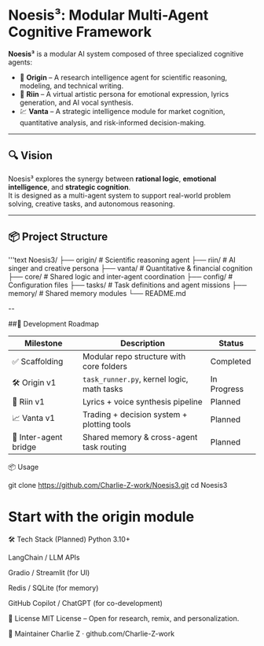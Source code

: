 # Noesis³: Modular Multi-Agent Cognitive Framework

**Noesis³** is a modular AI system composed of three specialized cognitive agents:

- 🧠 **Origin** – A research intelligence agent for scientific reasoning, modeling, and technical writing.
- 🎼 **Riin** – A virtual artistic persona for emotional expression, lyrics generation, and AI vocal synthesis.
- 💹 **Vanta** – A strategic intelligence module for market cognition, quantitative analysis, and risk-informed decision-making.

---

## 🔍 Vision

Noesis³ explores the synergy between **rational logic**, **emotional intelligence**, and **strategic cognition**.  
It is designed as a multi-agent system to support real-world problem solving, creative tasks, and autonomous reasoning.

---

## 📦 Project Structure

'''text
Noesis3/
├── origin/      # Scientific reasoning agent
├── riin/        # AI singer and creative persona
├── vanta/       # Quantitative & financial cognition
├── core/        # Shared logic and inter-agent coordination
├── config/      # Configuration files
├── tasks/       # Task definitions and agent missions
├── memory/      # Shared memory modules
└── README.md

--

##🚀 Development Roadmap

| Milestone             | Description                                | Status      |
| --------------------- | ------------------------------------------ | ----------- |
| ✅ Scaffolding         | Modular repo structure with core folders   | Completed   |
| 🛠️ Origin v1         | `task_runner.py`, kernel logic, math tasks | In Progress |
| 🎵 Riin v1            | Lyrics + voice synthesis pipeline          | Planned     |
| 📈 Vanta v1           | Trading + decision system + plotting tools | Planned     |
| 🔁 Inter-agent bridge | Shared memory & cross-agent task routing   | Planned     |

📦 Usage

git clone https://github.com/Charlie-Z-work/Noesis3.git
cd Noesis3
# Start with the origin module

🛠️ Tech Stack (Planned)
Python 3.10+

LangChain / LLM APIs

Gradio / Streamlit (for UI)

Redis / SQLite (for memory)

GitHub Copilot / ChatGPT (for co-development)

📄 License
MIT License – Open for research, remix, and personalization.

👤 Maintainer
Charlie Z · github.com/Charlie-Z-work
